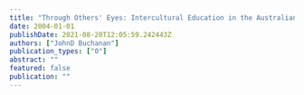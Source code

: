 ```yaml
---
title: "Through Others' Eyes: Intercultural Education in the Australian Context: The Case for Global and Regional Education"
date: 2004-01-01
publishDate: 2021-08-20T12:05:59.242443Z
authors: ["JohnD Buchanan"]
publication_types: ["0"]
abstract: ""
featured: false
publication: ""
---
```


